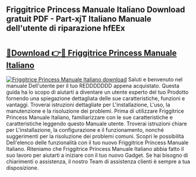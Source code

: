 ## Friggitrice Princess Manuale Italiano Download gratuit PDF - Part-xjT Italiano Manuale dell'utente di riparazione hfEEx

# <h2><a href="http://dfe2k5.blite.top/?on=Friggitrice+Princess+Manuale+Italiano">🔗Download 👉🔴 Friggitrice Princess Manuale Italiano</a></h2>

[![Friggitrice Princess Manuale Italiano download](https://i.imgur.com/lujVjoI.png)](http://dfe2k5.blite.top/?on=Friggitrice+Princess+Manuale+Italiano)
Saluti e benvenuto nel manuale Dell'utente per il tuo REDDDDDDD appena acquistato. Questa guida ha lo scopo di aiutarti a diventare un utente esperto del tuo Prodotto fornendo una spiegazione dettagliata delle sue caratteristiche, funzioni e vantaggi. Troverai istruzioni dettagliate per L'installazione, L'uso, la manutenzione e la risoluzione dei problemi. Prima di utilizzare Friggitrice Princess Manuale Italiano, familiarizzare con le sue caratteristiche e caratteristiche leggendo questo Manuale utente. Troverai istruzioni chiare per L'installazione, la configurazione e il funzionamento, nonché suggerimenti per la risoluzione dei problemi comuni. Scopri le possibilità Dell'elenco delle funzionalità con il tuo nuovo Friggitrice Princess Manuale Italiano. Riteniamo che Friggitrice Princess Manuale Italiano abbia fatto il suo lavoro per aiutarti a iniziare con il tuo nuovo Gadget. Se hai bisogno di chiarimenti o assistenza, il nostro Team di assistenza clienti è sempre a tua disposizione.
